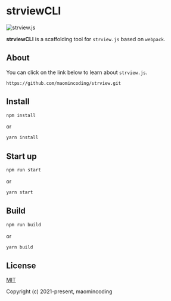 # strviewCLI
![strview.js](https://github.com/maomincoding/strviewCLI/blob/master/src/assets/logo.png)

**strviewCLI** is a scaffolding tool for `strview.js` based on `webpack`.

## About

You can click on the link below to learn about `strview.js`.
```
https://github.com/maomincoding/strview.git
```

## Install

```bash
npm install
```
or
```bash
yarn install
```

## Start up

```bash
npm run start
```
or
```bash
yarn start
```

## Build

```bash
npm run build
```
or
```bash
yarn build
```

## License

[MIT](https://opensource.org/licenses/MIT)

Copyright (c) 2021-present, maomincoding